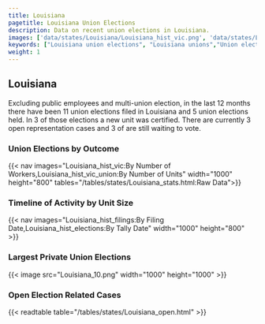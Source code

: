 ```yaml
---
title: Louisiana
pagetitle: Louisiana Union Elections
description: Data on recent union elections in Louisiana.
images: ['data/states/Louisiana/Louisiana_hist_vic.png', 'data/states/Louisiana/Louisiana_hist_size.png', 'data/states/Louisiana/Louisiana_10.png']
keywords: ["Louisiana union elections", "Louisiana unions","Union elections"]
weight: 1
---
```

##  Louisiana

Excluding public employees and multi-union election, in the last 12 months there have been 11 union elections filed in Louisiana and 5 union elections held. In 3 of those elections a new unit was certified. There are currently 3 open representation cases and 3 of are still waiting to vote.

### Union Elections by Outcome
{{< nav images="Louisiana_hist_vic:By Number of Workers,Louisiana_hist_vic_union:By Number of Units" width="1000" height="800" tables="/tables/states/Louisiana_stats.html:Raw Data">}}

### Timeline of Activity by Unit Size
{{< nav images="Louisiana_hist_filings:By Filing Date,Louisiana_hist_elections:By Tally Date" width="1000" height="800" >}}

### Largest Private Union Elections
{{< image src="Louisiana_10.png" width="1000" height="1000"  >}}

### Open Election Related Cases
{{< readtable table="/tables/states/Louisiana_open.html" >}}

